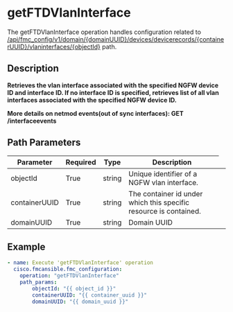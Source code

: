 # getFTDVlanInterface

The getFTDVlanInterface operation handles configuration related to [/api/fmc_config/v1/domain/{domainUUID}/devices/devicerecords/{containerUUID}/vlaninterfaces/{objectId}](/paths//api/fmc_config/v1/domain/{domain_uuid}/devices/devicerecords/{container_uuid}/vlaninterfaces/{object_id}.md) path.&nbsp;
## Description
**Retrieves the vlan interface associated with the specified NGFW device ID and interface ID. If no interface ID is specified, retrieves list of all vlan interfaces associated with the specified NGFW device ID. <div class="alert alert-warning">More details on netmod events(out of sync interfaces):<b> GET /interfaceevents</b></div>**

## Path Parameters
| Parameter | Required | Type | Description |
| --------- | -------- | ---- | ----------- |
| objectId | True | string <td colspan=3> Unique identifier of a NGFW vlan interface. |
| containerUUID | True | string <td colspan=3> The container id under which this specific resource is contained. |
| domainUUID | True | string <td colspan=3> Domain UUID |

## Example
```yaml
- name: Execute 'getFTDVlanInterface' operation
  cisco.fmcansible.fmc_configuration:
    operation: "getFTDVlanInterface"
    path_params:
        objectId: "{{ object_id }}"
        containerUUID: "{{ container_uuid }}"
        domainUUID: "{{ domain_uuid }}"

```